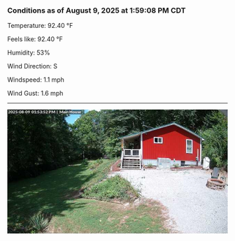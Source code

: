 ### Conditions as of August 9, 2025 at 1:59:08 PM CDT 

Temperature: 92.40 &deg;F

Feels like: 92.40 &deg;F

Humidity: 53%

Wind Direction: S

Windspeed: 1.1 mph

Wind Gust: 1.6 mph

---

<img src="./images/latest.jpeg"/>


